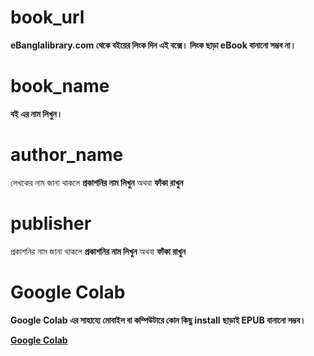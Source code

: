 
# book_url
**eBanglalibrary.com থেকে বইয়ের লিংক দিন এই বক্সে। লিংক ছাড়া eBook বানানো সম্ভব না।**


# book_name

**বই এর নাম লিখুন।** 


# author_name

লেখকের নাম জানা থাকলে **প্রকাশনির নাম লিখুন**  অথবা **ফাঁকা রাখুন**


# publisher
প্রকাশনির নাম জানা থাকলে **প্রকাশনির নাম লিখুন**  অথবা **ফাঁকা রাখুন**


# Google Colab
**Google Colab এর সাহায্যে মোবাইল বা কম্পিউটারে কোন কিছু install ছাড়াই EPUB বানানো সম্ভব।**

**[Google Colab ](https://colab.research.google.com/drive/12BRjft5hmCrQBJQtfZxWm8BjksiQCX_u?usp=sharing)**
